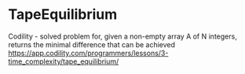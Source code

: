# TapeEquilibrium
Codility - solved problem for, given a non-empty array A of N integers, returns the minimal difference that can be achieved
https://app.codility.com/programmers/lessons/3-time_complexity/tape_equilibrium/
